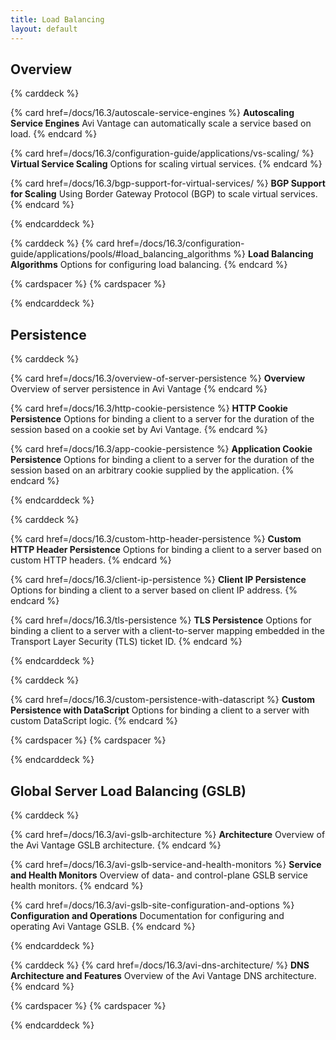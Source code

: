 ```yaml
---
title: Load Balancing
layout: default
---
```


## Overview 

{% carddeck %}

{% card href=/docs/16.3/autoscale-service-engines %}
**Autoscaling Service Engines**
Avi Vantage can automatically scale a service based on load.
{% endcard %}

{% card href=/docs/16.3/configuration-guide/applications/vs-scaling/ %}
**Virtual Service Scaling**
Options for scaling virtual services.
{% endcard %}

{% card href=/docs/16.3/bgp-support-for-virtual-services/ %}
**BGP Support for Scaling**
Using Border Gateway Protocol (BGP) to scale virtual services.
{% endcard %}

{% endcarddeck %}

{% carddeck %}
{% card href=/docs/16.3/configuration-guide/applications/pools/#load_balancing_algorithms %}
**Load Balancing Algorithms**
Options for configuring load balancing.
{% endcard %}

{% cardspacer %}
{% cardspacer %}

{% endcarddeck %}

## Persistence

{% carddeck %}

{% card href=/docs/16.3/overview-of-server-persistence %}
**Overview**
Overview of server persistence in Avi Vantage
{% endcard %}

{% card href=/docs/16.3/http-cookie-persistence %}
**HTTP Cookie Persistence**
Options for binding a client to a server for the duration of the session based on a cookie set by Avi Vantage.
{% endcard %}

{% card href=/docs/16.3/app-cookie-persistence %}
**Application Cookie Persistence**
Options for binding a client to a server for the duration of the session based on an arbitrary cookie supplied by the application.
{% endcard %}

{% endcarddeck %}

{% carddeck %}

{% card href=/docs/16.3/custom-http-header-persistence %}
**Custom HTTP Header Persistence**
Options for binding a client to a server based on custom HTTP headers. 
{% endcard %}

{% card href=/docs/16.3/client-ip-persistence %}
**Client IP Persistence**
Options for binding a client to a server based on client IP address.
{% endcard %}

{% card href=/docs/16.3/tls-persistence %}
**TLS Persistence**
Options for binding a client to a server with a client-to-server mapping embedded in the
Transport Layer Security (TLS) ticket ID.
{% endcard %}

{% endcarddeck %}

{% carddeck %}

{% card href=/docs/16.3/custom-persistence-with-datascript %}
**Custom Persistence with DataScript**
Options for binding a client to a server with custom DataScript logic.
{% endcard %}

{% cardspacer %}
{% cardspacer %}

{% endcarddeck %}

## Global Server Load Balancing (GSLB)

{% carddeck %}

{% card href=/docs/16.3/avi-gslb-architecture %}
**Architecture**
Overview of the Avi Vantage GSLB architecture.
{% endcard %}

{% card href=/docs/16.3/avi-gslb-service-and-health-monitors %}
**Service and Health Monitors**
Overview of data- and control-plane GSLB service health monitors.
{% endcard %}

{% card href=/docs/16.3/avi-gslb-site-configuration-and-options %}
**Configuration and Operations**
Documentation for configuring and operating Avi Vantage GSLB.
{% endcard %}

{% endcarddeck %}

{% carddeck %}
{% card href=/docs/16.3/avi-dns-architecture/ %}
**DNS Architecture and Features**
Overview of the Avi Vantage DNS architecture.
{% endcard %}

{% cardspacer %}
{% cardspacer %}

{% endcarddeck %}